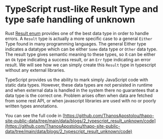 # TypeScript rust-like Result Type and type safe handling of unknown

Rust [Result enum](https://doc.rust-lang.org/std/result/) provides one of the best data type in order to handle errors. A `Result` type is actually a more specific case to a general `Either` Type found in many programming languages. The general Either type indicates a datatype which can be either `Some` data type or `Other` data type. The result type gives semantic meaning to these types, so it can be either an `Ok` type indicating a success result, or an `Err` type indicating an error result. We will see how we can simply create this `Result` type in typescript without any external libraries.

TypeScript provides us the ability to mark simply JavaScript code with static data types. However, these data types are not persisted in runtime and when external data is handled in the system there no guarantees that a data type is the correct one. Problem arises often when data are fetched from some rest API, or when javascript libraries are used with no or poorly written types annotations.

You can see the full code in [https://github.com/ThanosApostolou/thapo-site-public-data/tree/main/data/blogs/2_typescript_result_unknown/code](https://github.com/ThanosApostolou/thapo-site-public-data/tree/main/data/blogs/2_typescript_result_unknown/code)
